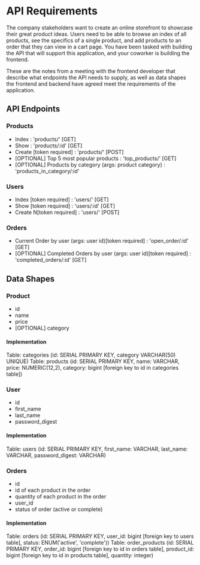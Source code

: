 # API Requirements

The company stakeholders want to create an online storefront to showcase their great product ideas. Users need to be able to browse an index of all products, see the specifics of a single product, and add products to an order that they can view in a cart page. You have been tasked with building the API that will support this application, and your coworker is building the frontend.

These are the notes from a meeting with the frontend developer that describe what endpoints the API needs to supply, as well as data shapes the frontend and backend have agreed meet the requirements of the application.

## API Endpoints

### Products

- Index : 'products/' [GET]
- Show : 'products/:id' [GET]
- Create [token required] : 'products/' [POST]
- [OPTIONAL] Top 5 most popular products : 'top_products/' [GET]
- [OPTIONAL] Products by category (args: product category) : 'products_in_category/:id'

### Users

- Index [token required] : 'users/' [GET]
- Show [token required] : 'users/:id' [GET]
- Create N[token required] : 'users/' [POST]

### Orders

- Current Order by user (args: user id)[token required] : 'open_order/:id' [GET]
- [OPTIONAL] Completed Orders by user (args: user id)[token required] : 'completed_orders/:id' [GET]

## Data Shapes

### Product

- id
- name
- price
- [OPTIONAL] category

#### Implementation

Table: categories (id: SERIAL PRIMARY KEY, category VARCHAR(50) UNIQUE)
Table: products (id: SERIAL PRIMARY KEY, name: VARCHAR, price: NUMERIC(12,2), category: bigint [foreign key to id in categories table])

### User

- id
- first_name
- last_name
- password_digest

#### Implementation

Table: users (id: SERIAL PRIMARY KEY, first_name: VARCHAR, last_name: VARCHAR, password_digest: VARCHAR)

### Orders

- id
- id of each product in the order
- quantity of each product in the order
- user_id
- status of order (active or complete)

#### Implementation

Table: orders (id: SERIAL PRIMARY KEY, user_id: bigint [foreign key to users table], status: ENUM('active', 'complete'))
Table: order_products (id: SERIAL PRIMARY KEY, order_id: bigint [foreign key to id in orders table], product_id: bigint [foreign key to id in products table], quantity: integer)
